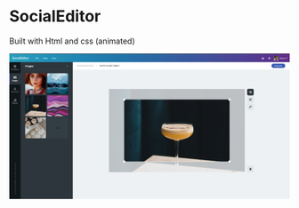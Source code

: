 # SocialEditor

Built with Html and css (animated)

![SocialEditor screenshot](https://github.com/BorisDvn/SocialEditor/blob/main/SocialEditor.jpeg "SocialEditor screenshot")
